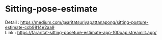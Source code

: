 # Sitting-pose-estimate
Detail : https://medium.com/@aritatsuriyapattanapong/sitting-posture-estimate-ccb9814e2aa9  
Link : https://fararitat-sitting-poseture-estimate-app-f00oap.streamlit.app/
